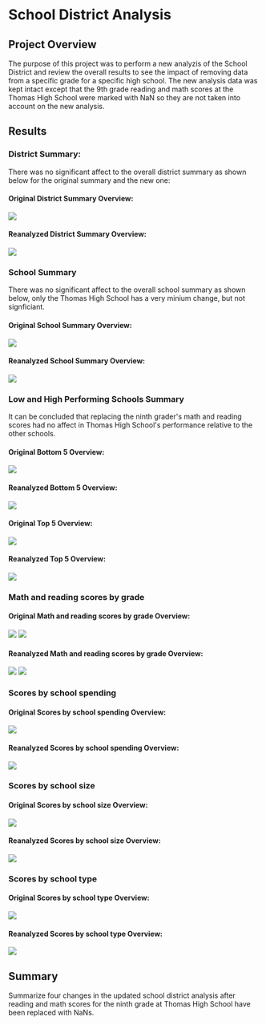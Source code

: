 # School District Analysis

## Project Overview
The purpose of this project was to perform a new analyzis of the School District and review the overall results to see the impact of removing data from a specific grade for a specific high school.  The new analysis data was kept intact except that the 9th grade reading and math scores at the Thomas High School were marked with NaN so they are not taken into account on the new analysis.

## Results


### District Summary:
There was no significant affect to the overall district summary as shown below for the original summary and the new one:

#### Original District Summary Overview:
<image src="./analysis/images/District_Summary_Overview_original.png">

#### Reanalyzed District Summary Overview:
<image src="./analysis/images/District_Summary_Overview_Reanalyzed.png">

### School Summary
There was no significant affect to the overall school summary as shown below, only the Thomas High School has a very minium change, but not signficiant.

#### Original School Summary Overview:
<image src="./analysis/images/Per_School_Summary_Overview_original.png">

#### Reanalyzed School Summary Overview:
<image src="./analysis/images/Per_School_Summary_Overview_Reanalyzed.png">

### Low and High Performing Schools Summary
It can be concluded that replacing the ninth grader's math and reading scores had no affect in Thomas High School's performance relative to the other schools.

#### Original Bottom 5 Overview:
<image src="./analysis/images/Bottom5_LowPerformingSchools_original.png">

#### Reanalyzed Bottom 5 Overview:
<image src="./analysis/images/Bottom5_LowPerformingSchools_Reanalyzed.png">

#### Original Top 5 Overview:
<image src="./analysis/images/Top5_HighPerformingSchools_original.png">

#### Reanalyzed Top 5 Overview:
<image src="./analysis/images/Top5_HighPerformingSchools_Reanalyzed.png">

### Math and reading scores by grade
#### Original Math and reading scores by grade Overview:
<image src="./analysis/images/MathScoresbyGrade_original.png">
<image src="./analysis/images/ReadingScoresbyGrade_original.png">

#### Reanalyzed Math and reading scores by grade Overview:
<image src="./analysis/images/MathScoresbyGrade_Reanalyzed.png">
<image src="./analysis/images/ReadingScoresbyGrade_Reanalyzed.png">

### Scores by school spending
#### Original Scores by school spending Overview:
<image src="./analysis/images/ScoresbySchoolSpending_original.png">

#### Reanalyzed Scores by school spending Overview:
<image src="./analysis/images/ScoresbySchoolSpending_Reanalyzed.png">

### Scores by school size
#### Original Scores by school size Overview:
<image src="./analysis/images/ScoresbySchoolSize_original.png">

#### Reanalyzed Scores by school size Overview:
<image src="./analysis/images/ScoresbySchoolSize_Reanalyzed.png">

### Scores by school type

#### Original Scores by school type Overview:
<image src="./analysis/images/ScoresbySchoolType_original.png">

#### Reanalyzed Scores by school type Overview:
<image src="./analysis/images/ScoresbySchoolType_Reanalyzed.png">



## Summary

Summarize four changes in the updated school district analysis after reading and math scores for the ninth grade at Thomas High School have been replaced with NaNs.


